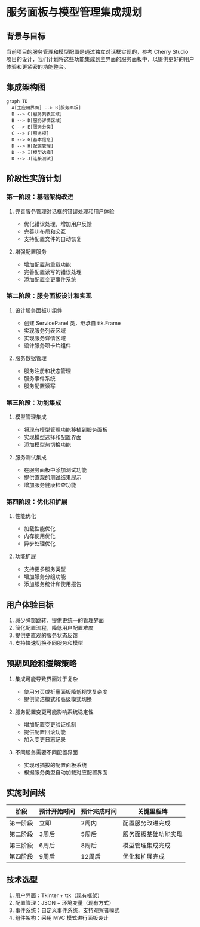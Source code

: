 # 服务面板与模型管理集成规划

## 背景与目标

当前项目的服务管理和模型配置是通过独立对话框实现的，参考 Cherry Studio 项目的设计，我们计划将这些功能集成到主界面的服务面板中，以提供更好的用户体验和更紧密的功能整合。

## 集成架构图

```mermaid
graph TD
  A[主应用界面] --> B[服务面板]
  B --> C[服务列表区域]
  B --> D[服务详情区域]
  C --> E[服务分类]
  C --> F[服务项]
  D --> G[基本信息]
  D --> H[配置管理]
  D --> I[模型选择]
  D --> J[连接测试]
```

## 阶段性实施计划

### 第一阶段：基础架构改进

1. 完善服务管理对话框的错误处理和用户体验
   - 优化错误处理，增加用户反馈
   - 完善UI布局和交互
   - 支持配置文件的自动恢复

2. 增强配置服务
   - 增加配置热重载功能
   - 完善配置读写的错误处理
   - 添加配置变更事件系统

### 第二阶段：服务面板设计和实现

1. 设计服务面板UI组件
   - 创建 ServicePanel 类，继承自 ttk.Frame
   - 实现服务列表区域
   - 实现服务详情区域
   - 设计服务项卡片组件

2. 服务数据管理
   - 服务注册和状态管理
   - 服务事件系统
   - 服务配置读写

### 第三阶段：功能集成

1. 模型管理集成
   - 将现有模型管理功能移植到服务面板
   - 实现模型选择和配置界面
   - 添加模型热切换功能

2. 服务测试集成
   - 在服务面板中添加测试功能
   - 提供直观的测试结果展示
   - 增加服务健康检查功能

### 第四阶段：优化和扩展

1. 性能优化
   - 加载性能优化
   - 内存使用优化
   - 异步处理优化

2. 功能扩展
   - 支持更多服务类型
   - 增加服务分组功能
   - 添加服务统计和使用报告

## 用户体验目标

1. 减少弹窗跳转，提供更统一的管理界面
2. 简化配置流程，降低用户配置难度
3. 提供更直观的服务状态反馈
4. 支持快速切换不同服务和模型

## 预期风险和缓解策略

1. 集成可能导致界面过于复杂
   - 使用分页或折叠面板降低视觉复杂度
   - 提供简洁模式和高级模式切换

2. 服务配置变更可能影响系统稳定性
   - 增加配置变更验证机制
   - 提供配置回滚功能
   - 加入变更日志记录

3. 不同服务需要不同配置界面
   - 实现可插拔的配置面板系统
   - 根据服务类型自动加载对应配置界面

## 实施时间线

| 阶段 | 预计开始时间 | 预计完成时间 | 关键里程碑 |
|------|------------|------------|----------|
| 第一阶段 | 立即 | 2周内 | 配置服务改进完成 |
| 第二阶段 | 3周后 | 5周后 | 服务面板基础功能实现 |
| 第三阶段 | 6周后 | 8周后 | 模型管理集成完成 |
| 第四阶段 | 9周后 | 12周后 | 优化和扩展完成 |

## 技术选型

1. 用户界面：Tkinter + ttk（现有框架）
2. 配置管理：JSON + 环境变量（现有方式）
3. 事件系统：自定义事件系统，支持观察者模式
4. 组件架构：采用 MVC 模式进行面板设计 